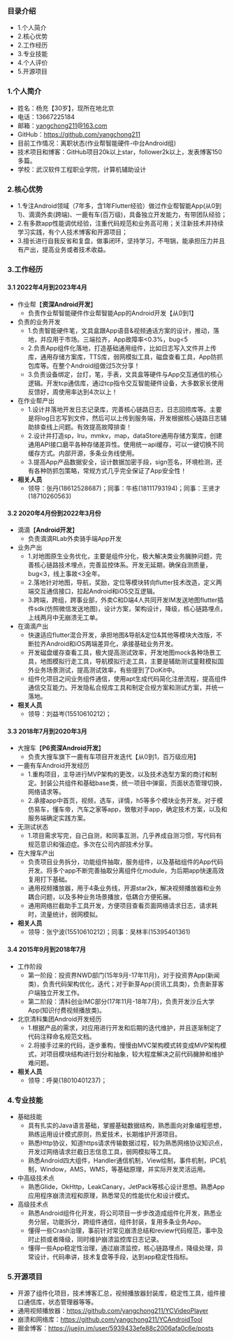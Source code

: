 ### 目录介绍
- 1.个人简介
- 2.核心优势
- 2.工作经历
- 3.专业技能
- 4.个人评价
- 5.开源项目




### 1.个人简介
- 姓名：杨充【30岁】，现所在地北京
- 电话：13667225184
- 邮箱：yangchong211@163.com
- GitHub：https://github.com/yangchong211
- 目前工作情况：离职状态(作业帮智能硬件-中台Android组)
- 技术项目和博客：GitHub项目20k以上star，follower2k以上，发表博客150多篇。
- 学校：武汉软件工程职业学院，计算机辅助设计


### 2.核心优势
- 1.专注Android领域（7年多，含1年Flutter经验）做过作业帮智能App(从0到1)、滴滴外卖(跨端)、一鹿有车(百万级)，具备独立开发能力，有带团队经验；
- 2.有多款app性能调优经验，注重代码规范和业务高可用；关注新技术并持续学习实践，有个人技术博客和开源项目；
- 3.擅长进行自我反省和复盘，做事闭环，坚持学习，不甩锅，能承担压力并且有产出，提高业务或者技术收益。


### 3.工作经历
#### 3.1 2022年4月到2023年4月
- 作业帮【**资深Android开发**】
    - 负责作业帮智能硬件作业帮智能App的Android开发【从0到1】
- 负责的业务开发
    - 1.负责智能硬件笔，文具盒跟App语音&视频通话方案的设计，推动，落地，并应用于市场。三端拉齐，App故障率<0.3%，bug<5
    - 2.负责App组件化落地，打造基础通用组件，比如日志写入文件并上传库，通用存储方案库，TTS库，弱网模拟工具，磁盘查看工具，App防抓包库等。在整个Android组做过5次分享！
    - 3.负责设备绑定，台灯，笔，手表，文具盒等硬件与App交互通信的核心逻辑。开发tcp通信库，通过tcp指令交互智能硬件设备，大多数家长使用反馈好，周使用率达到4次以上！
- 在作业帮产出
    - 1.设计并落地开发日志记录库，完善核心链路日志，日志回捞库等。主要是将log日志写到文件，然后可以上传到服务端，开发根据核心链路日志辅助排查线上问题。有效提高故障排查！
    - 2.设计并打造sp，lru，mmkv，map，dataStore通用存储方案库，创建通用API接口磨平各种存储差异性。使用统一api缓存，可以一键切换不同缓存方式。内部开源，多条业务线使用。
    - 3.提高App产品数据安全，设计数据加密手段，sign签名，环境检测，还有各种防抓包策略，常规方式几乎完全保证了App安全性！
- **相关人员**
    - 领导：张丹(18612528687)；同事：牛栋(18111793194)；同事：王贤才(18710260563)



#### 3.2 2020年4月份到2022年3月份
- 滴滴【**Android开发**】
    - 负责滴滴RLab外卖骑手端App开发
- 业务产出
    - 1.对地图原生业务优化，主要是组件分化，极大解决类业务臃肿问题，完善核心链路技术埋点，完善监控体系。开发无延期，确保自测质量，bug<3，线上事故<3全年。
    - 2.落地针对地图，导航，奖励，定位等模块转向flutter技术改造，定义两端交互通信接口，拉起Android和iOS交互逻辑。
    - 3.跨端，跨组，跨事业部，外卖C和D端4人共同开发IM发送地图flutter插件sdk(仿照微信发送地图)，设计方案，架构设计，降级，核心链路埋点，上线两月中无崩溃无工单。
- 在滴滴产出
    - 快速适应flutter混合开发，承担地图&导航&定位&其他等模块大改版，不断拉齐Android和iOS两端差异化，承接基础业务开发。
    - 开发磁盘缓存查看工具，极大提高测试效率，开发地图mock各种场景工具，地图模拟行走工具，导航模拟行走工具，主要是辅助测试童鞋模拟国外业务场景测试，提高测试效率，有些提到了DoKit中。
    - 组件化项目之间业务组件通信，使用apt生成代码简化注册流程，提高组件通信交互能力。开发隐私合规库工具和制定合规方案和测试方案，并统一落地。
- **相关人员**
    - 领导：刘益岑(15510610212)；



#### 3.3 2018年7月到2020年3月
- 大搜车【**P6资深Android开发**】
    - 负责大搜车旗下一鹿有车项目开发迭代【从0到1，百万级应用】
- 一鹿有车Android开发经历
    - 1.重构项目，主导进行MVP架构的更改，以及技术选型方案的商讨和制定。封装公共组件和基础base类，统一项目中弹窗，页面状态管理切换，网络请求等。
    - 2.承接app中首页，视频，选车，详情，h5等多个模块业务开发。对于模仿易车，懂车帝，汽车之家等app，致敬对手app，确定技术方案，以及和服务端确定实践方案。
- 无测试状态
    - 1.项目需求写完，自己自测，和同事互测，几乎养成自测习惯，写代码有规范意识和强迫症。多次在公司内部技术分享。
- 在大搜车产出
    - 负责项目业务拆分，功能组件抽取，服务组件，以及基础组件的App代码开发。将多个app不断完善抽取分离组件化module，为后期app快速高效复用打下基础。
    - 通用视频播放器，用于4条业务线，开源star2k，解决视频播放器和业务耦合问题，以及多种业务场景播放，低耦合方便拓展。
    - 通用网络拦截助手工具开发，方便项目查看页面网络请求日志，请求耗时，流量统计，弱网模拟。
- **相关人员**
    - 领导：张宁波(15510610212)；同事：吴林丰(15395401361)


#### 3.4 2015年9月到2018年7月
- 工作阶段
    - 第一阶段：投资界NWD部门(15年9月-17年11月)，对于投资界App(新闻类)，负责代码架构优化，迭代；对于新芽App(资讯工具类)，负责新芽客户端独立开发工作。
    - 第二阶段：清科创业IMC部分(17年11月-18年7月)，负责开发沙丘大学App(知识付费视频播放类)。
- 北京清科集团Android开发经历
    - 1.根据产品的需求，对应用进行开发和后期的迭代维护，并且逐渐制定了代码注释命名规范文档。
    - 2.将接手过来的代码，逐步重构，慢慢由MVC架构模式转变成MVP架构模式，对项目模块结构进行划分和抽象，较大程度解决之前代码臃肿和维护难问题。
- **相关人员**
    - 领导：呼昊(18010401237)；



### 4.专业技能
- 基础技能
    - 具有扎实的Java语言基础，掌握基础数据结构，熟悉面向对象编程思想，熟练运用设计模式原则，热爱技术，长期维护开源项目。
    - 熟悉Http协议，知道https请求传输数据过程，较为熟悉网络协议知识点，开发过网络请求拦截日志信息工具，弱网模拟等工具。
    - 熟悉Android四大组件，Handler通信机制，View绘制，事件机制，IPC机制，Window，AMS，WMS，等基础原理，并实际开发灵活运用。
- 中高级技术点
    - 熟悉Glide，OkHttp，LeakCanary，JetPack等核心设计思想。熟悉App应用程序崩溃流程和原理，熟悉常见的性能优化和设计模式。
- 高级技术点
    - 熟悉Android组件化开发，将公司项目一步步改造成组件化开发，熟悉业务分层，功能拆分，跨组件通信，组件封装，复用多条业务App。
    - 懂得一些Crash治理，事前针对常见崩溃总结和review代码规范，事中及时止损或者降级，同时维护崩溃监控库日志记录。
    - 懂得一些App稳定性治理，通过崩溃监控，核心链路埋点，降级处理，异常设计，代码串讲，技术复盘等手段，达到app稳定性指标。



### 5.开源项目
- 开源了组件化项目，技术博客汇总，视频播放器封装库，稳定性工具，组件接口通信库，状态管理器等等。
- 通用视频播放器：https://github.com/yangchong211/YCVideoPlayer
- 崩溃和网络库：https://github.com/yangchong211/YCAndroidTool
- 掘金博客：https://juejin.im/user/5939433efe88c2006afa0c6e/posts



